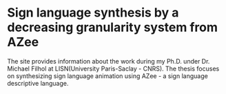 # Sign language synthesis by a decreasing granularity system from AZee

The site provides information about the work during my Ph.D. under Dr. Michael Filhol at LISN(University Paris-Saclay - CNRS). The thesis focuses on synthesizing sign language animation using AZee - a sign language descriptive language.
